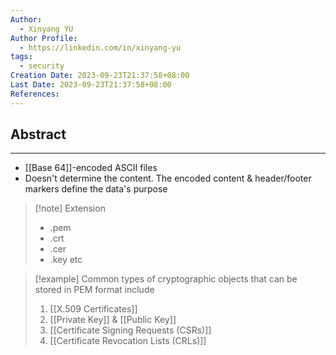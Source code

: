 ```yaml
---
Author:
  - Xinyang YU
Author Profile:
  - https://linkedin.com/in/xinyang-yu
tags:
  - security
Creation Date: 2023-09-23T21:37:58+08:00
Last Date: 2023-09-23T21:37:58+08:00
References:
---
```

## Abstract
---
- [[Base 64]]-encoded ASCII files
- Doesn't determine the content. The encoded content & header/footer markers define the data's purpose


>[!note] Extension
>- .pem
>- .crt
>- .cer
>- .key etc



>[!example] Common types of cryptographic objects that can be stored in PEM format include
>1. [[X.509 Certificates]]
>2. [[Private Key]] & [[Public Key]]
>4. [[Certificate Signing Requests (CSRs)]]
>5. [[Certificate Revocation Lists (CRLs)]]